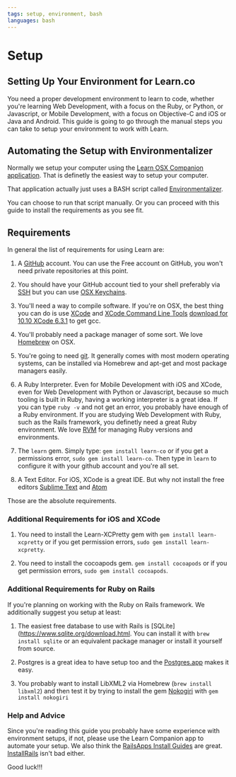 ```yaml
---
tags: setup, environment, bash
languages: bash
---
```


# Setup

## Setting Up Your Environment for Learn.co

You need a proper development environment to learn to code, whether you're learning Web Development, with a focus on the Ruby, or Python, or Javascript, or Mobile Development, with a focus on Objective-C and iOS or Java and Android. This guide is going to go through the manual steps you can take to setup your environment to work with Learn.

## Automating the Setup with Environmentalizer

Normally we setup your computer using the [Learn OSX Companion application](https://flatironschool-static.s3.amazonaws.com/learn.zip). That is definetly the easiest way to setup your computer.

That application actually just uses a BASH script called [Environmentalizer](https://github.com/learn-co-curriculum/setup-with-environmentalizer).

You can choose to run that script manually. Or you can proceed with this guide to install the requirements as you see fit.

## Requirements

In general the list of requirements for using Learn are:

1. A [GitHub](https://github.com/join) account. You can use the Free account on GitHub, you won't need private repositories at this point.

2. You should have your GitHub account tied to your shell preferably via [SSH](https://help.github.com/articles/generating-ssh-keys/) but you can use [OSX Keychains](https://help.github.com/articles/updating-credentials-from-the-osx-keychain/).

3. You'll need a way to compile software. If you're on OSX, the best thing you can do is use [XCode](https://developer.apple.com/xcode/downloads/) and [XCode Command Line Tools](https://developer.apple.com/library/ios/technotes/tn2339/_index.html) [download for 10.10 XCode 6.3.1](http://adcdownload.apple.com/Developer_Tools/Command_Line_Tools_OS_X_10.10_for_Xcode_6.3.1/commandlinetoolsosx10.10forxcode6.3.1.dmg) to get gcc.

4. You'll probably need a package manager of some sort. We love [Homebrew](http://brew.sh/) on OSX.

5. You're going to need [git](http://git-scm.com/downloads). It generally comes with most modern operating systems, can be installed via Homebrew and apt-get and most package managers easily. 

6. A Ruby Interpreter. Even for Mobile Development with iOS and XCode, even for Web Development with Python or Javascript, because so much tooling is built in Ruby, having a working interpreter is a great idea. If you can type `ruby -v` and not get an error, you probably have enough of a Ruby environment. If you are studying Web Development with Ruby, such as the Rails framework, you definetly need a great Ruby environment. We love [RVM](https://rvm.io/) for managing Ruby versions and environments.

7. The `learn` gem. Simply type: `gem install learn-co` or if you get a permissions error, `sudo gem install learn-co`. Then type in `learn` to configure it with your github account and you're all set.

8. A Text Editor. For iOS, XCode is a great IDE. But why not install the free editors [Sublime Text](http://www.sublimetext.com/) and [Atom](https://atom.io/)

Those are the absolute requirements.

### Additional Requirements for iOS and XCode

1. You need to install the Learn-XCPretty gem with `gem install learn-xcpretty` or if you get permission errors, `sudo gem install learn-xcpretty`.

2. You need to install the cocoapods gem. `gem install cocoapods` or if you get permission errors, `sudo gem install cocoapods`.

### Additional Requirements for Ruby on Rails

If you're planning on working with the Ruby on Rails framework. We additionally suggest you setup at least:

1. The easiest free database to use with Rails is [SQLite](https://www.sqlite.org/download.html. You can install it with `brew install sqlite` or an equivalent package manager or install it yourself from source.

2. Postgres is a great idea to have setup too and the [Postgres.app](http://postgresapp.com/) makes it easy.

3. You probably want to install LibXML2 via Homebrew (`brew install libxml2`) and then test it by trying to install the gem [Nokogiri](http://www.nokogiri.org/tutorials/installing_nokogiri.html#mac_os_x) with `gem install nokogiri`

### Help and Advice

Since you're reading this guide you probably have some experience with environment setups, if not, please use the Learn Companion app to automate your setup. We also think the [RailsApps Install Guides](http://railsapps.github.io/installrubyonrails-mac.html) are great. [InstallRails](http://installrails.com/) isn't bad either.

Good luck!!!
